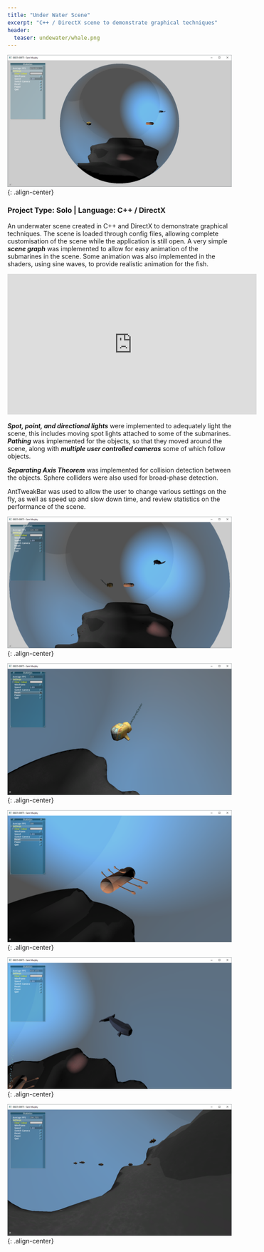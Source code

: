 ```yaml
---
title: "Under Water Scene"
excerpt: "C++ / DirectX scene to demonstrate graphical techniques"
header:
  teaser: undewater/whale.png
---
```


![Action shot](/images/undewater/overall.png){: .align-center}

### Project Type: Solo | Language: C++ / DirectX

An underwater scene created in C++ and DirectX to demonstrate graphical techniques. The scene is loaded through config files, allowing complete customisation of the scene while the application is still open. A very simple ***scene graph*** was implemented to allow for easy animation of the submarines in the scene. Some animation was also implemented in the shaders, using sine waves, to provide realistic animation for the fish.

<iframe width="560" height="315" src="https://www.youtube.com/embed/1rMlGKm3JjQ" frameborder="0" allowfullscreen></iframe>

***Spot, point, and directional lights*** were implemented to adequately light the scene, this includes moving spot lights attached to some of the submarines. ***Pathing*** was implemented for the objects, so that they moved around the scene, along with ***multiple user controlled cameras*** some of which follow objects.

***Separating Axis Theorem*** was implemented for collision detection between the objects. Sphere colliders were also used for broad-phase detection.

AntTweakBar was used to allow the user to change various settings on the fly, as well as speed up and slow down time, and review statistics on the performance of the scene.

![Action shot](/images/undewater/overall2.png){: .align-center}

![Action shot](/images/undewater/newsub.png){: .align-center}

![Action shot](/images/undewater/oldsub.png){: .align-center}

![Action shot](/images/undewater/whale.png){: .align-center}

![Action shot](/images/undewater/fish.png){: .align-center}

